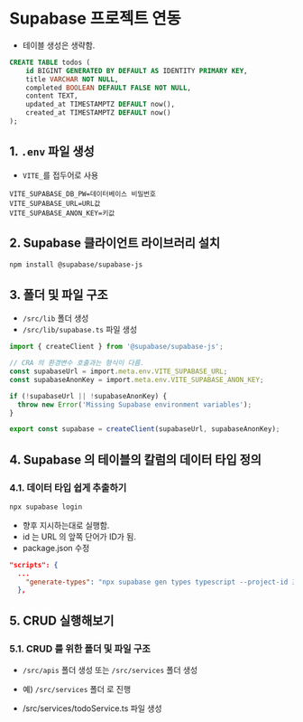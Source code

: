# Supabase 프로젝트 연동

- 테이블 생성은 생략함.

```sql
CREATE TABLE todos (
    id BIGINT GENERATED BY DEFAULT AS IDENTITY PRIMARY KEY,
    title VARCHAR NOT NULL,
    completed BOOLEAN DEFAULT FALSE NOT NULL,
    content TEXT,
    updated_at TIMESTAMPTZ DEFAULT now(),
    created_at TIMESTAMPTZ DEFAULT now()
);
```

## 1. `.env` 파일 생성

- `VITE_`를 접두어로 사용

```
VITE_SUPABASE_DB_PW=데이터베이스 비밀번호
VITE_SUPABASE_URL=URL값
VITE_SUPABASE_ANON_KEY=키값
```

## 2. Supabase 클라이언트 라이브러리 설치

```bash
npm install @supabase/supabase-js
```

## 3. 폴더 및 파일 구조

- `/src/lib` 폴더 생성
- `/src/lib/supabase.ts` 파일 생성

```ts
import { createClient } from '@supabase/supabase-js';

// CRA 의 환경변수 호출과는 형식이 다름.
const supabaseUrl = import.meta.env.VITE_SUPABASE_URL;
const supabaseAnonKey = import.meta.env.VITE_SUPABASE_ANON_KEY;

if (!supabaseUrl || !supabaseAnonKey) {
  throw new Error('Missing Supabase environment variables');
}

export const supabase = createClient(supabaseUrl, supabaseAnonKey);
```

## 4. Supabase 의 테이블의 칼럼의 데이터 타입 정의

### 4.1. 데이터 타입 쉽게 추출하기

```bash
npx supabase login
```

- 향후 지시하는대로 실행함.
- id 는 URL 의 앞쪽 단어가 ID가 됨.
- package.json 수정

```json
"scripts": {
  ...
    "generate-types": "npx supabase gen types typescript --project-id 프로젝트명 --schema public > types_db.ts"
  },
```

## 5. CRUD 실행해보기

### 5.1. CRUD 를 위한 폴더 및 파일 구조

- `/src/apis` 폴더 생성 또는 `/src/services` 폴더 생성

- 예) `/src/services` 폴더 로 진행
- /src/services/todoService.ts 파일 생성